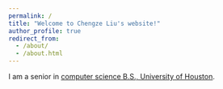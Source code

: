 ```yaml
---
permalink: /
title: "Welcome to Chengze Liu's website!"
author_profile: true
redirect_from: 
  - /about/
  - /about.html
---
```


I am a senior in [computer science B.S., University of Houston](https://www.uh.edu/nsm/computer-science/). 

